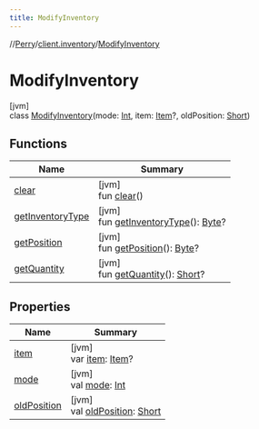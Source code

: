 ```yaml
---
title: ModifyInventory
---
```

//[Perry](../../../index.html)/[client.inventory](../index.html)/[ModifyInventory](index.html)



# ModifyInventory



[jvm]\
class [ModifyInventory](index.html)(mode: [Int](https://kotlinlang.org/api/latest/jvm/stdlib/kotlin/-int/index.html), item: [Item](../-item/index.html)?, oldPosition: [Short](https://kotlinlang.org/api/latest/jvm/stdlib/kotlin/-short/index.html))



## Functions


| Name | Summary |
|---|---|
| [clear](clear.html) | [jvm]<br>fun [clear](clear.html)() |
| [getInventoryType](get-inventory-type.html) | [jvm]<br>fun [getInventoryType](get-inventory-type.html)(): [Byte](https://kotlinlang.org/api/latest/jvm/stdlib/kotlin/-byte/index.html)? |
| [getPosition](get-position.html) | [jvm]<br>fun [getPosition](get-position.html)(): [Byte](https://kotlinlang.org/api/latest/jvm/stdlib/kotlin/-byte/index.html)? |
| [getQuantity](get-quantity.html) | [jvm]<br>fun [getQuantity](get-quantity.html)(): [Short](https://kotlinlang.org/api/latest/jvm/stdlib/kotlin/-short/index.html)? |


## Properties


| Name | Summary |
|---|---|
| [item](item.html) | [jvm]<br>var [item](item.html): [Item](../-item/index.html)? |
| [mode](mode.html) | [jvm]<br>val [mode](mode.html): [Int](https://kotlinlang.org/api/latest/jvm/stdlib/kotlin/-int/index.html) |
| [oldPosition](old-position.html) | [jvm]<br>val [oldPosition](old-position.html): [Short](https://kotlinlang.org/api/latest/jvm/stdlib/kotlin/-short/index.html) |

